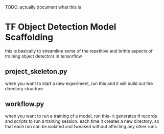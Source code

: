 TODO: actually document what this is

# TF Object Detection Model Scaffolding

this is basically to streamline some of the repetitive and brittle
aspects of training object detectors in tensorflow

## project_skeleton.py

when you want to start a new experiment, run this and it will build out the directory
structure.

## workflow.py

when you want to run a training of a model, run this- it generates tf records and scripts
to run a training session. each time it creates a new directory, so that each run can be isolated
and tweaked without affecting any other runs
